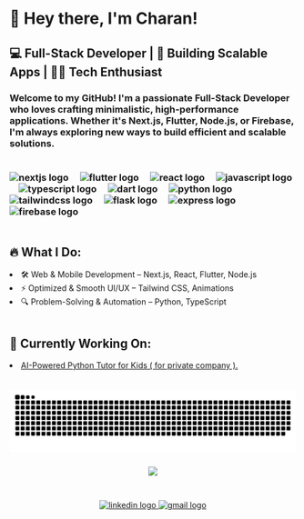 <h1 align="left">🚀 Hey there, I'm Charan!</h1>

<h2 align="left">💻 Full-Stack Developer | 🚀 Building Scalable Apps | 🧑‍💡 Tech Enthusiast</h2>

<h3 align="left">Welcome to my GitHub! I'm a passionate Full-Stack Developer who loves crafting minimalistic, high-performance applications. Whether it's Next.js, Flutter, Node.js, or Firebase, I'm always exploring new ways to build efficient and scalable solutions.
<br> 
<br>
<br>

<div align="left">
  <img src="https://cdn.jsdelivr.net/gh/devicons/devicon/icons/nextjs/nextjs-original.svg" height="40" alt="nextjs logo"  />
  <img width="12" />
  <img src="https://cdn.jsdelivr.net/gh/devicons/devicon/icons/flutter/flutter-original.svg" height="40" alt="flutter logo"  />
  <img width="12" />
  <img src="https://cdn.jsdelivr.net/gh/devicons/devicon/icons/react/react-original.svg" height="40" alt="react logo"  />
  <img width="12" />
  <img src="https://cdn.jsdelivr.net/gh/devicons/devicon/icons/javascript/javascript-original.svg" height="40" alt="javascript logo"  />
  <img width="12" />
  <img src="https://cdn.jsdelivr.net/gh/devicons/devicon/icons/typescript/typescript-original.svg" height="40" alt="typescript logo"  />
  <img width="12" />
  <img src="https://cdn.jsdelivr.net/gh/devicons/devicon/icons/dart/dart-original.svg" height="40" alt="dart logo"  />
  <img width="12" />
  <img src="https://cdn.jsdelivr.net/gh/devicons/devicon/icons/python/python-original.svg" height="40" alt="python logo"  />
  <img width="12" />
  <img src="https://cdn.jsdelivr.net/gh/devicons/devicon/icons/tailwindcss/tailwindcss-original-wordmark.svg" height="40" alt="tailwindcss logo"  />
  <img width="12" />
  <img src="https://cdn.jsdelivr.net/gh/devicons/devicon/icons/flask/flask-original.svg" height="40" alt="flask logo"  />
  <img width="12" />
  <img src="https://cdn.jsdelivr.net/gh/devicons/devicon/icons/express/express-original.svg" height="40" alt="express logo"  />
  <img width="12" />
  <img src="https://cdn.jsdelivr.net/gh/devicons/devicon/icons/firebase/firebase-plain.svg" height="40" alt="firebase logo"  />
</div>

<br>
<h2>🔥 What I Do:</h2>  
<li> 
🛠 Web & Mobile Development – Next.js, React, Flutter, Node.js
</li>
<li>⚡ Optimized & Smooth UI/UX – Tailwind CSS, Animations
</li>
<li>🔍 Problem-Solving & Automation – Python, TypeScript
</li>
<br>
<h2>🚧 Currently Working On: </h2>
<li><a href="">
AI-Powered Python Tutor for Kids ( for private company ). 
</a></h3>
</li>

<br clear="both">


<br clear="both">

<picture>
  <source media="(prefers-color-scheme: dark)" srcset="https://raw.githubusercontent.com/charan-nunnabhatla/charan-nunnabhatla/output/github-snake-dark.svg" />
  <source media="(prefers-color-scheme: light)" srcset="https://raw.githubusercontent.com/charan-nunnabhatla/charan-nunnabhatla/output/github-snake.svg" />
  <img alt="github-snake" src="https://raw.githubusercontent.com/charan-nunnabhatla/charan-nunnabhatla/output/github-snake.svg" />
</picture>

###

<div align="center">
  <img src="https://profile-counter.glitch.me/charan-nunnabhatla/count.svg?"  />
</div>

###

<br clear="both">

<div align="center">
<a href='https://www.linkedin.com/in/charan-nunnabhatla/'>
  <img src="https://raw.githubusercontent.com/maurodesouza/profile-readme-generator/master/src/assets/icons/social/linkedin/default.svg" width="52" height="40" alt="linkedin logo"  />
  </a>
  <a href="mailto:charannunnabhatla@gmail.com">
  <img src="https://raw.githubusercontent.com/maurodesouza/profile-readme-generator/master/src/assets/icons/social/gmail/default.svg" width="52" height="40" alt="gmail logo"  />
  </a>

</div>

###

